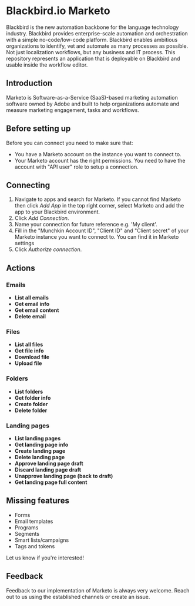 # Blackbird.io Marketo

Blackbird is the new automation backbone for the language technology industry. Blackbird provides enterprise-scale automation and orchestration with a simple no-code/low-code platform. Blackbird enables ambitious organizations to identify, vet and automate as many processes as possible. Not just localization workflows, but any business and IT process. This repository represents an application that is deployable on Blackbird and usable inside the workflow editor.

## Introduction

<!-- begin docs -->

Marketo is Software-as-a-Service (SaaS)-based marketing automation software owned by Adobe and built to help organizations automate and measure marketing engagement, tasks and workflows.

## Before setting up

Before you can connect you need to make sure that:

- You have a Marketo account on the instance you want to connect to.
- Your Marketo account has the right permissions. You need to have the account with "API user" role to setup a connection.

## Connecting

1. Navigate to apps and search for Marketo. If you cannot find Marketo then click _Add App_ in the top right corner, select Marketo and add the app to your Blackbird environment.
2. Click _Add Connection_.
3. Name your connection for future reference e.g. 'My client'.
4. Fill in the "Munchkin Account ID", "Client ID" and "Client secret" of your Marketo instance you want to connect to. You can find it in Marketo settings
5. Click _Authorize connection_.

## Actions

### Emails

- **List all emails**
- **Get email info**
- **Get email content**
- **Delete email**

### Files

- **List all files**
- **Get file info**
- **Download file**
- **Upload file**

### Folders

- **List folders**
- **Get folder info**
- **Create folder**
- **Delete folder**

### Landing pages

- **List landing pages**
- **Get landing page info**
- **Create landing page**
- **Delete landing page**
- **Approve landing page draft**
- **Discard landing page draft**
- **Unapprove landing page (back to draft)**
- **Get landing page full content**

## Missing features

- Forms
- Email templates
- Programs
- Segments
- Smart lists/campaigns
- Tags and tokens

Let us know if you're interested!

## Feedback

Feedback to our implementation of Marketo is always very welcome. Reach out to us using the established channels or create an issue.

<!-- end docs -->
